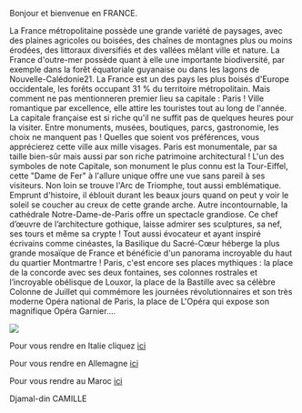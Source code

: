 Bonjour et bienvenue en FRANCE.

La France métropolitaine possède une grande variété de paysages, avec des plaines agricoles ou boisées, des chaînes de montagnes plus ou moins érodées, des littoraux diversifiés et des vallées mêlant ville et nature. La France d'outre-mer possède quant à elle une importante biodiversité, par exemple dans la forêt équatoriale guyanaise ou dans les lagons de Nouvelle-Calédonie21. La France est un des pays les plus boisés d'Europe occidentale, les forêts occupant 31 % du territoire métropolitain.
Mais comment ne pas mentionneren premier lieu sa capitale : Paris !
Ville romantique par excellence, elle attire les touristes tout au long de l'année. La capitale française est si riche qu'il ne suffit pas de quelques heures pour la visiter. Entre monuments, musées, boutiques, parcs, gastronomie, les choix ne manquent pas ! Quelles que soient vos préférences, vous apprécierez cette ville aux mille visages.
Paris est monumentale, par sa taille bien-sûr mais aussi par son riche patrimoine architectural ! L'un des symboles de note Capitale, son monument le plus connu est la Tour-Eiffel, cette "Dame de Fer" à l'allure unique offre une vue sans pareil à ses visiteurs. Non loin se trouve l'Arc de Triomphe, tout aussi emblématique. Emprunt d'histoire, il éblouit durant les beaux jours quand on peut y voir le soleil se coucher au creux de cette grande arche. Autre incontournable, la cathédrale Notre-Dame-de-Paris offre un spectacle grandiose. Ce chef d’œuvre de l’architecture gothique, laisse admirer ses sculptures, sa nef, ses tours et même sa crypte ! Tout aussi évocateur et ayant inspiré écrivains comme cinéastes, la Basilique du Sacré-Cœur héberge la plus grande mosaïque de France et bénéficie d'un panorama incroyable du haut du quartier Montmartre ! Paris, c'est encore ses places mythiques : la place de la concorde avec ses deux fontaines, ses colonnes rostrales et l’incroyable obélisque de Louxor, la place de la Bastille avec sa célèbre Colonne de Juillet qui commémore les journées révolutionnaires et son très moderne Opéra national de Paris, la place de L'Opéra qui expose son magnifique Opéra Garnier....

<img src="https://www.paris-friendly.fr/images/bons_plans_paris/986/paris-vu-du-ciel.jpg"/>

Pour vous rendre en Italie cliquez <a href="/italie.md">ici</a>

Pour vous rendre en Allemagne <a href="/allemagne.md">ici</a>

Pour vous rendre au Maroc <a href="/maroc.md">ici</a>
 
Djamal-din CAMILLE
